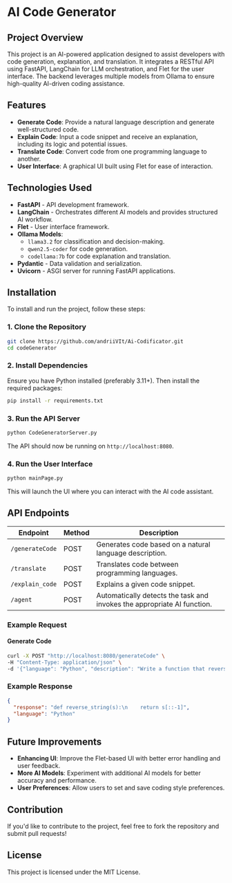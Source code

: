 # AI Code Generator

## Project Overview
This project is an AI-powered application designed to assist developers with code generation, explanation, and translation. It integrates a RESTful API using FastAPI, LangChain for LLM orchestration, and Flet for the user interface. The backend leverages multiple models from Ollama to ensure high-quality AI-driven coding assistance.

## Features
- **Generate Code**: Provide a natural language description and generate well-structured code.
- **Explain Code**: Input a code snippet and receive an explanation, including its logic and potential issues.
- **Translate Code**: Convert code from one programming language to another.
- **User Interface**: A graphical UI built using Flet for ease of interaction.

## Technologies Used
- **FastAPI** - API development framework.
- **LangChain** - Orchestrates different AI models and provides structured AI workflow.
- **Flet** - User interface framework.
- **Ollama Models**:
  - `llama3.2` for classification and decision-making.
  - `qwen2.5-coder` for code generation.
  - `codellama:7b` for code explanation and translation.
- **Pydantic** - Data validation and serialization.
- **Uvicorn** - ASGI server for running FastAPI applications.

## Installation
To install and run the project, follow these steps:

### 1. Clone the Repository
```sh
git clone https://github.com/andriiVIt/Ai-Codificator.git
cd codeGenerator
```

### 2. Install Dependencies
Ensure you have Python installed (preferably 3.11+). Then install the required packages:
```sh
pip install -r requirements.txt
```

### 3. Run the API Server
```sh
python CodeGeneratorServer.py
```
The API should now be running on `http://localhost:8080`.

### 4. Run the User Interface
```sh
python mainPage.py
```
This will launch the UI where you can interact with the AI code assistant.

## API Endpoints
| Endpoint       | Method | Description |
|---------------|--------|-------------|
| `/generateCode` | POST  | Generates code based on a natural language description. |
| `/translate`   | POST  | Translates code between programming languages. |
| `/explain_code` | POST  | Explains a given code snippet. |
| `/agent`       | POST  | Automatically detects the task and invokes the appropriate AI function. |

### Example Request
#### Generate Code
```sh
curl -X POST "http://localhost:8080/generateCode" \
-H "Content-Type: application/json" \
-d '{"language": "Python", "description": "Write a function that reverses a string."}'
```

### Example Response
```json
{
  "response": "def reverse_string(s):\n    return s[::-1]",
  "language": "Python"
}
```

## Future Improvements
- **Enhancing UI**: Improve the Flet-based UI with better error handling and user feedback.
- **More AI Models**: Experiment with additional AI models for better accuracy and performance.
- **User Preferences**: Allow users to set and save coding style preferences.

## Contribution
If you'd like to contribute to the project, feel free to fork the repository and submit pull requests!

## License
This project is licensed under the MIT License.
